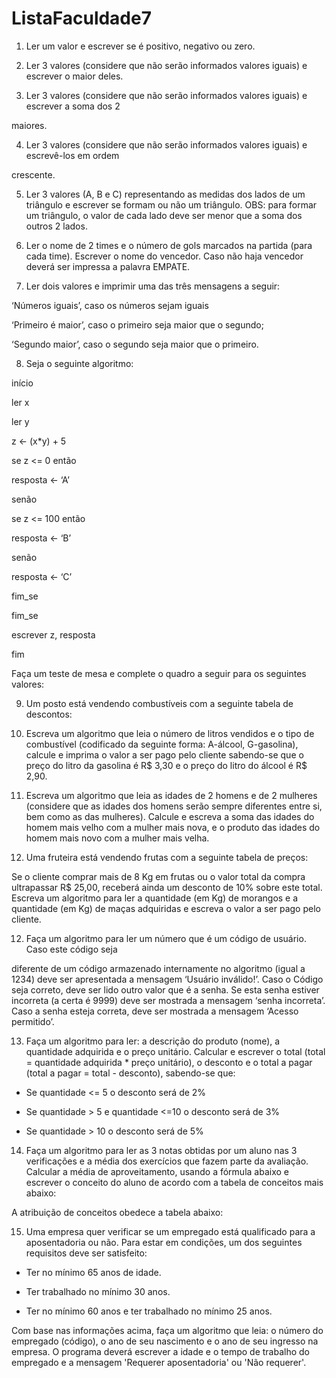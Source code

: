 # ListaFaculdade7

1) Ler um valor e escrever se é positivo, negativo ou zero.

2) Ler 3 valores (considere que não serão informados valores iguais) e escrever o maior deles.

3) Ler 3 valores (considere que não serão informados valores iguais) e escrever a soma dos 2

maiores.

4) Ler 3 valores (considere que não serão informados valores iguais) e escrevê-los em ordem

crescente.

5) Ler 3 valores (A, B e C) representando as medidas dos lados de um triângulo e escrever se formam ou não um triângulo. OBS: para formar um triângulo, o valor de cada lado deve ser menor que a soma dos outros 2 lados.

6) Ler o nome de 2 times e o número de gols marcados na partida (para cada time). Escrever o nome do vencedor. Caso não haja vencedor deverá ser impressa a palavra EMPATE.

7) Ler dois valores e imprimir uma das três mensagens a seguir:

‘Números iguais’, caso os números sejam iguais

‘Primeiro é maior’, caso o primeiro seja maior que o segundo;

‘Segundo maior’, caso o segundo seja maior que o primeiro.



8) Seja o seguinte algoritmo:

início

ler x

ler y

z <- (x*y) + 5

se z <= 0 então

resposta <- ‘A’

senão

se z <= 100 então

resposta <- ‘B’

senão

resposta <- ‘C’

fim_se

fim_se

escrever z, resposta

fim

Faça um teste de mesa e complete o quadro a seguir para os seguintes valores:



9) Um posto está vendendo combustíveis com a seguinte tabela de descontos:





9) Escreva um algoritmo que leia o número de litros vendidos e o tipo de combustível (codificado da seguinte forma: A-álcool, G-gasolina), calcule e imprima o valor a ser pago pelo cliente sabendo-se que o preço do litro da gasolina é R$ 3,30 e o preço do litro do álcool é R$ 2,90.

10) Escreva um algoritmo que leia as idades de 2 homens e de 2 mulheres (considere que as idades dos homens serão sempre diferentes entre si, bem como as das mulheres). Calcule e escreva a soma das idades do homem mais velho com a mulher mais nova, e o produto das idades do homem mais novo com a mulher mais velha.

11) Uma fruteira está vendendo frutas com a seguinte tabela de preços:



Se o cliente comprar mais de 8 Kg em frutas ou o valor total da compra ultrapassar R$ 25,00, receberá ainda um desconto de 10% sobre este total. Escreva um algoritmo para ler a quantidade (em Kg) de morangos e a quantidade (em Kg) de maças adquiridas e escreva o valor a ser pago pelo cliente.

12) Faça um algoritmo para ler um número que é um código de usuário. Caso este código seja

diferente de um código armazenado internamente no algoritmo (igual a 1234) deve ser apresentada a mensagem ‘Usuário inválido!’. Caso o Código seja correto, deve ser lido outro valor que é a senha. Se esta senha estiver incorreta (a certa é 9999) deve ser mostrada a mensagem ‘senha incorreta’. Caso a senha esteja correta, deve ser mostrada a mensagem ‘Acesso permitido’.

13) Faça um algoritmo para ler: a descrição do produto (nome), a quantidade adquirida e o preço unitário. Calcular e escrever o total (total = quantidade adquirida * preço unitário), o desconto e o total a pagar (total a pagar = total - desconto), sabendo-se que:

- Se quantidade <= 5 o desconto será de 2%

- Se quantidade > 5 e quantidade <=10 o desconto será de 3%

- Se quantidade > 10 o desconto será de 5%



14) Faça um algoritmo para ler as 3 notas obtidas por um aluno nas 3 verificações e a média dos exercícios que fazem parte da avaliação. Calcular a média de aproveitamento, usando a fórmula abaixo e escrever o conceito do aluno de acordo com a tabela de conceitos mais abaixo:



A atribuição de conceitos obedece a tabela abaixo:



15) Uma empresa quer verificar se um empregado está qualificado para a aposentadoria ou não. Para estar em condições, um dos seguintes requisitos deve ser satisfeito:

- Ter no mínimo 65 anos de idade.

- Ter trabalhado no mínimo 30 anos.

- Ter no mínimo 60 anos e ter trabalhado no mínimo 25 anos.

Com base nas informações acima, faça um algoritmo que leia: o número do empregado (código), o ano de seu nascimento e o ano de seu ingresso na empresa. O programa deverá escrever a idade e o tempo de trabalho do empregado e a mensagem 'Requerer aposentadoria' ou 'Não requerer'.
